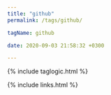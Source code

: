 ```yaml
---
title: "github"
permalink: /tags/github/

tagName: github

date: 2020-09-03 21:58:32 +0300

---
```


{% include taglogic.html %}

{% include links.html %}
